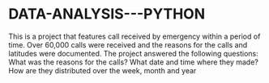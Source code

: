 # DATA-ANALYSIS---PYTHON
This is a project that features call received by emergency within a period of time. Over 60,000 calls were received and the reasons for the calls and latitudes were documented. The project answered the following questions:  What was the reasons for the calls? What date and time where they made? How are they distributed over the week, month and year
